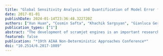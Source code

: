 ```yaml
---
title: "Global Sensitivity Analysis and Quantification of Model Error for Large Eddy Simulation in Scramjet Design"
date: 2017-01-01
publishDate: 2024-01-14T23:36:48.322720Z
authors: ["Xun Huan", "Cosmin Safta", "Khachik Sargsyan", "Gianluca Geraci", "Michael Eldred", "Zachary Vane", "Guilhem Lacaze", "Joseph Oefelein", "Habib N. Najm"]
publication_types: ["1"]
abstract: "The development of scramjet engines is an important research area for advancing hypersonic and orbital flights. Progress towards optimal engine designs requires both accurate flow simulations as well as uncertainty quantification (UQ). However, performing UQ for scramjet simulations is challenging due to the large number of uncertain parameters involved and the high computational cost of flow simulations. We address these difficulties by combining UQ algorithms and numerical methods to the large eddy simulation of the HIFiRE scramjet configuration. First, global sensitivity analysis is conducted to identify influential uncertain input parameters, helping reduce the stochastic dimension of the problem and discover sparse representations. Second, as models of different fidelity are available and inevitably used in the overall UQ assessment, a framework for quantifying and propagating the uncertainty due to model error is introduced. These methods are demonstrated on a non-reacting scramjet unit problem with parameter space up to 24 dimensions, using 2D and 3D geometries with static and dynamic treatments of the turbulence subgrid model."
featured: false
publication: "*19th AIAA Non-Deterministic Approaches Conference*"
doi: "10.2514/6.2017-1089"
---
```


